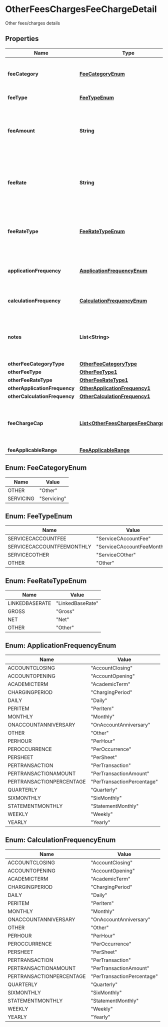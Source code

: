 

# OtherFeesChargesFeeChargeDetail

Other fees/charges details
## Properties

Name | Type | Description | Notes
------------ | ------------- | ------------- | -------------
**feeCategory** | [**FeeCategoryEnum**](#FeeCategoryEnum) | Categorisation of fees and charges into standard categories. | 
**feeType** | [**FeeTypeEnum**](#FeeTypeEnum) | Fee/Charge Type | 
**feeAmount** | **String** | Fee Amount charged for a fee/charge (where it is charged in terms of an amount rather than a rate) |  [optional]
**feeRate** | **String** | Rate charged for Fee/Charge (where it is charged in terms of a rate rather than an amount) |  [optional]
**feeRateType** | [**FeeRateTypeEnum**](#FeeRateTypeEnum) | Rate type for Fee/Charge (where it is charged in terms of a rate rather than an amount) |  [optional]
**applicationFrequency** | [**ApplicationFrequencyEnum**](#ApplicationFrequencyEnum) | How frequently the fee/charge is applied to the account | 
**calculationFrequency** | [**CalculationFrequencyEnum**](#CalculationFrequencyEnum) | How frequently the fee/charge is calculated |  [optional]
**notes** | **List&lt;String&gt;** | Optional additional notes to supplement the fee/charge details. |  [optional]
**otherFeeCategoryType** | [**OtherFeeCategoryType**](OtherFeeCategoryType.md) |  |  [optional]
**otherFeeType** | [**OtherFeeType1**](OtherFeeType1.md) |  |  [optional]
**otherFeeRateType** | [**OtherFeeRateType1**](OtherFeeRateType1.md) |  |  [optional]
**otherApplicationFrequency** | [**OtherApplicationFrequency1**](OtherApplicationFrequency1.md) |  |  [optional]
**otherCalculationFrequency** | [**OtherCalculationFrequency1**](OtherCalculationFrequency1.md) |  |  [optional]
**feeChargeCap** | [**List&lt;OtherFeesChargesFeeChargeCap&gt;**](OtherFeesChargesFeeChargeCap.md) | Details about any caps (maximum charges) that apply to a particular fee/charge |  [optional]
**feeApplicableRange** | [**FeeApplicableRange**](FeeApplicableRange.md) |  |  [optional]



## Enum: FeeCategoryEnum

Name | Value
---- | -----
OTHER | &quot;Other&quot;
SERVICING | &quot;Servicing&quot;



## Enum: FeeTypeEnum

Name | Value
---- | -----
SERVICECACCOUNTFEE | &quot;ServiceCAccountFee&quot;
SERVICECACCOUNTFEEMONTHLY | &quot;ServiceCAccountFeeMonthly&quot;
SERVICECOTHER | &quot;ServiceCOther&quot;
OTHER | &quot;Other&quot;



## Enum: FeeRateTypeEnum

Name | Value
---- | -----
LINKEDBASERATE | &quot;LinkedBaseRate&quot;
GROSS | &quot;Gross&quot;
NET | &quot;Net&quot;
OTHER | &quot;Other&quot;



## Enum: ApplicationFrequencyEnum

Name | Value
---- | -----
ACCOUNTCLOSING | &quot;AccountClosing&quot;
ACCOUNTOPENING | &quot;AccountOpening&quot;
ACADEMICTERM | &quot;AcademicTerm&quot;
CHARGINGPERIOD | &quot;ChargingPeriod&quot;
DAILY | &quot;Daily&quot;
PERITEM | &quot;PerItem&quot;
MONTHLY | &quot;Monthly&quot;
ONACCOUNTANNIVERSARY | &quot;OnAccountAnniversary&quot;
OTHER | &quot;Other&quot;
PERHOUR | &quot;PerHour&quot;
PEROCCURRENCE | &quot;PerOccurrence&quot;
PERSHEET | &quot;PerSheet&quot;
PERTRANSACTION | &quot;PerTransaction&quot;
PERTRANSACTIONAMOUNT | &quot;PerTransactionAmount&quot;
PERTRANSACTIONPERCENTAGE | &quot;PerTransactionPercentage&quot;
QUARTERLY | &quot;Quarterly&quot;
SIXMONTHLY | &quot;SixMonthly&quot;
STATEMENTMONTHLY | &quot;StatementMonthly&quot;
WEEKLY | &quot;Weekly&quot;
YEARLY | &quot;Yearly&quot;



## Enum: CalculationFrequencyEnum

Name | Value
---- | -----
ACCOUNTCLOSING | &quot;AccountClosing&quot;
ACCOUNTOPENING | &quot;AccountOpening&quot;
ACADEMICTERM | &quot;AcademicTerm&quot;
CHARGINGPERIOD | &quot;ChargingPeriod&quot;
DAILY | &quot;Daily&quot;
PERITEM | &quot;PerItem&quot;
MONTHLY | &quot;Monthly&quot;
ONACCOUNTANNIVERSARY | &quot;OnAccountAnniversary&quot;
OTHER | &quot;Other&quot;
PERHOUR | &quot;PerHour&quot;
PEROCCURRENCE | &quot;PerOccurrence&quot;
PERSHEET | &quot;PerSheet&quot;
PERTRANSACTION | &quot;PerTransaction&quot;
PERTRANSACTIONAMOUNT | &quot;PerTransactionAmount&quot;
PERTRANSACTIONPERCENTAGE | &quot;PerTransactionPercentage&quot;
QUARTERLY | &quot;Quarterly&quot;
SIXMONTHLY | &quot;SixMonthly&quot;
STATEMENTMONTHLY | &quot;StatementMonthly&quot;
WEEKLY | &quot;Weekly&quot;
YEARLY | &quot;Yearly&quot;



